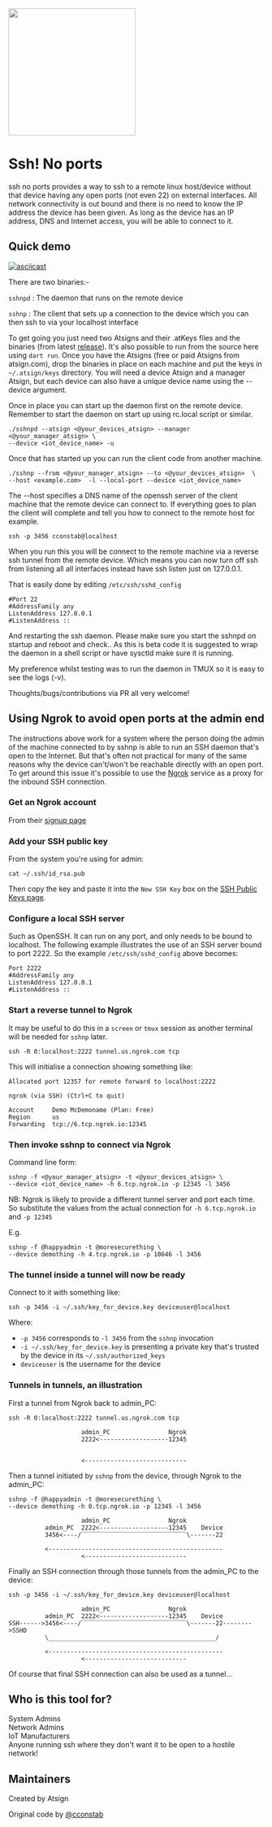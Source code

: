 <img width=250px src="https://atsign.dev/assets/img/atPlatform_logo_gray.svg?sanitize=true">

# Ssh! No ports

ssh no ports provides a way to ssh to a remote linux host/device without that
device having any open ports (not even 22) on external interfaces. All
network connectivity is out bound and there is no need to know the IP
address the device has been given. As long as the device has an IP address,
DNS and Internet access, you will be able to connect to it.

## Quick demo
[![asciicast](https://asciinema.org/a/496148.svg)](https://asciinema.org/a/496148)

There are two binaries:-

`sshnpd` : The daemon that runs on the remote device

`sshnp`  : The client that sets up a connection to the device which you
can then ssh to via your localhost interface

To get going you just need two Atsigns and their .atKeys files and the
binaries (from latest 
[release](https://github.com/atsign-foundation/sshnoports/releases)).
It's also possible to run from the source here using `dart run`. Once you have
the Atsigns (free or paid Atsigns from atsign.com), drop the binaries in place
on each machine and put the keys in `~/.atsign/keys` directory. You will need
a device Atsign and a manager Atsign, but each device can also have a unique
device name using the --device argument.

Once in place you can start up the daemon first on the remote device.
Remember to start the daemon on start up using rc.local script or similar.

```
./sshnpd --atsign <@your_devices_atsign> --manager <@your_manager_atsign> \
--device <iot_device_name> -u
```

Once that has started up you can run the client code from another machine.

```
./sshnp --from <@your_manager_atsign> --to <@your_devices_atsign>  \
--host <example.com>  -l --local-port --device <iot_device_name>
```

The --host specifies a DNS name of the openssh server of the client machine
that the remote device can connect to. If everything goes to plan the client
will complete and tell you how to connect to the remote host for example.

```
ssh -p 3456 cconstab@localhost
```

When you run this you will be connect to the remote machine via a reverse
ssh tunnel from the remote device. Which means you can now turn off ssh from
listening all all interfaces instead have ssh listen just on 127.0.0.1.

That is easily done by editing `/etc/ssh/sshd_config`  

```
#Port 22
#AddressFamily any
ListenAddress 127.0.0.1
#ListenAddress ::
```

And restarting the ssh daemon. Please make sure you start the sshnpd on
startup and reboot and check.. As this is beta code it is suggested to
wrap the daemon in a shell script or have sysctld make sure it is running. 

My preference whilst testing was to run the daemon in TMUX so it is easy
to see the logs (-v).

Thoughts/bugs/contributions via PR all very welcome!

## Using Ngrok to avoid open ports at the admin end

The instructions above work for a system where the person doing the admin of
the machine connected to by sshnp is able to run an SSH daemon that's open
to the Internet. But that's often not practical for many of the same reasons
why the device can't/won't be reachable directly with an open port. To get
around this issue it's possible to use the [Ngrok](https://ngrok.com/)
service as a proxy for the inbound SSH connection.

### Get an Ngrok account

From their [signup page](https://dashboard.ngrok.com/signup)

### Add your SSH public key

From the system you're using for admin:

```
cat ~/.ssh/id_rsa.pub
```

Then copy the key and paste it into the `New SSH Key` box on the
[SSH Public Keys page](https://dashboard.ngrok.com/tunnels/ssh-keys).

### Configure a local SSH server

Such as OpenSSH. It can run on any port, and only needs to be bound to
localhost. The following example illustrates the use of an SSH server
bound to port 2222. So the example `/etc/ssh/sshd_config` above becomes:

```
Port 2222
#AddressFamily any
ListenAddress 127.0.0.1
#ListenAddress ::
```

### Start a reverse tunnel to Ngrok

It may be useful to do this in a `screen` or `tmux` session
as another terminal will be needed for `sshnp` later.

```
ssh -R 0:localhost:2222 tunnel.us.ngrok.com tcp
```

This will initialise a connection showing something like:

```
Allocated port 12357 for remote forward to localhost:2222

ngrok (via SSH) (Ctrl+C to quit)

Account     Demo McDemoname (Plan: Free)
Region      us
Forwarding  tcp://6.tcp.ngrok.io:12345
```

### Then invoke sshnp to connect via Ngrok

Command line form:

```
sshnp -f <@your_manager_atsign> -t <@your_devices_atsign> \
--device <iot_device_name> -h 6.tcp.ngrok.io -p 12345 -l 3456
```

NB: Ngrok is likely to provide a different tunnel server and port
each time. So substitute the values from the actual connection for
`-h 6.tcp.ngrok.io` and `-p 12345`

E.g.

```
sshnp -f @happyadmin -t @moresecurething \
--device demothing -h 4.tcp.ngrok.io -p 10646 -l 3456
```

### The tunnel inside a tunnel will now be ready

Connect to it with something like:

```
ssh -p 3456 -i ~/.ssh/key_for_device.key deviceuser@localhost
```

Where:

* `-p 3456` corresponds to `-l 3456` from the `sshnp` invocation
* `-i ~/.ssh/key_for_device.key` is presenting a private key that's trusted
by the device in its `~/.ssh/authorized_keys`
* `deviceuser` is the username for the device

### Tunnels in tunnels, an illustration

First a tunnel from Ngrok back to admin_PC:

```
ssh -R 0:localhost:2222 tunnel.us.ngrok.com tcp

                    admin_PC                Ngrok
                    2222<-------------------12345


                    <----------------------------
```

Then a tunnel initiated by `sshnp` from the device, through Ngrok to the
admin_PC:

```
sshnp -f @happyadmin -t @moresecurething \
--device demothing -h 0.tcp.ngrok.io -p 12345 -l 3456

                    admin_PC                Ngrok
          admin_PC  2222<-------------------12345    Device
          3456<----/‾‾‾‾‾‾‾‾‾‾‾‾‾‾‾‾‾‾‾‾‾‾‾‾‾‾‾‾‾\-------22

          <------------------------------------------------
                    <----------------------------
```

Finally an SSH connection through those tunnels from the admin_PC
to the device:

```
ssh -p 3456 -i ~/.ssh/key_for_device.key deviceuser@localhost

                    admin_PC                Ngrok
          admin_PC  2222<-------------------12345    Device
SSH------>3456<----/‾‾‾‾‾‾‾‾‾‾‾‾‾‾‾‾‾‾‾‾‾‾‾‾‾‾‾‾‾\-------22-------->SSHD
          \______________________________________________/

          <------------------------------------------------
                    <----------------------------
```

Of course that final SSH connection can also be used as a tunnel...

## Who is this tool for?

System Admins  
Network Admins  
IoT Manufacturers  
Anyone running ssh where they don't want it to be open to a hostile network!  

## Maintainers

Created by Atsign 

Original code by [@cconstab](https://github.com/cconstab)

